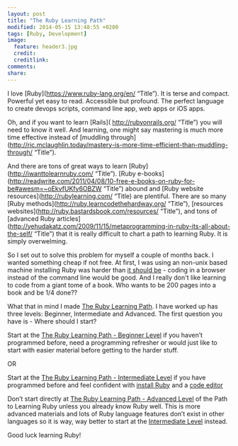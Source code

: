 ```yaml
---
layout: post
title: "The Ruby Learning Path"
modified: 2014-05-15 13:48:55 +0200
tags: [Ruby, Development]
image:
  feature: header3.jpg
  credit: 
  creditlink: 
comments: 
share: 
---
```

I love [Ruby](https://www.ruby-lang.org/en/ “Title”). It is terse and compact. Powerful yet easy to read. Accessible but profound. The perfect language to create devops scripts, command line app, web apps or iOS apps. 

Oh, and if you want to learn [Rails]( http://rubyonrails.org/ “Title”) you will need to know it well. And learning, one might say mastering is much more time effective instead of [muddling through](http://ric.mclaughlin.today/mastery-is-more-time-efficient-than-muddling-through/ “Title”). 

And there are tons of great ways to learn [Ruby](http://iwanttolearnruby.com/ “Title”). [Ruby e-books](http://readwrite.com/2011/04/08/10-free-e-books-on-ruby-for-be#awesm=~oEkvfUKfy6OBZW “Title”) abound and [Ruby website resources](http://rubylearning.com/ “Title) are plentiful. There are so many [Ruby methods](http://ruby.learncodethehardway.org/ “Title”), [resources websites](http://ruby.bastardsbook.com/resources/ “Title”), and tons of [advanced Ruby articles](http://yehudakatz.com/2009/11/15/metaprogramming-in-ruby-its-all-about-the-self/ “Title”)  that it is really difficult to chart a path to learning Ruby. It is simply overwelming.

So I set out to solve this problem for myself a couple of months back. I wanted something cheap if not free. At first, I was using an non-unix based machine installing Ruby was harder than [it should be](http://rubyinstaller.org/ "Title") - coding in a browser instead of the command line would be good. And I really don't like learning to code from a giant tome of a book. Who wants to be 200 pages into a book and be 1/4 done??

What that in mind I made [The Ruby Learning Path](http://ric.mclaughlin.today/the-ruby-learning-path/). I have worked up has three levels: Beginner, Intermediate and Advanced. The first question you have is - Where should I start? 

Start at the [The Ruby Learning Path - Beginner Level](http://ric.mclaughlin.today/the-ruby-learning-path-beginner/ "Title") if you haven’t programmed before, need a programming refresher or would just like to start with easier material before getting to the harder stuff. 

OR

Start at the [The Ruby Learning Path - Intermediate Level](the-ruby-learning-path-intermediate/ "Title") if you have programmed before and feel confident with [install Ruby](https://www.ruby-lang.org/en/installation/ "Title") and a [code editor](http://www.rubybacon.com/3-common-ruby-editors/ "Title") 

Don’t start directly at [The Ruby Learning Path - Advanced Level](http://ric.mclaughlin.today/the-ruby-learning-path-advanced/ "Title") of the Path to Learning Ruby unless you already know Ruby well. This is more advanced materials and lots of Ruby language features don’t exist in other languages so it is way, way better to start at the [Intermediate Level](the-ruby-learning-path-intermediate/ "Title") instead.

Good luck learning Ruby!
